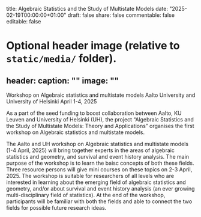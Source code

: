 title: Algebraic Statistics and the Study of Multistate Models
date: "2025-02-19T00:00:00+01:00"
draft: false
share: false
commentable: false
editable: false

# Optional header image (relative to `static/media/` folder).
header:
  caption: ""
  image: ""
---

Workshop on Algebraic statistics and multistate models
Aalto University and University of Helsinki
April 1-4, 2025

As a part of the seed funding to boost collaboration between Aalto, KU Leuven and University of Helsinki (UH), the project “Algebraic Statistics and the Study of Multistate Models: Theory and Applications” organises the first workshop on Algebraic statistics and multistate models.

The Aalto and UH workshop on  Algebraic statistics and multistate models (1-4 April, 2025) will bring together experts in the areas of algebraic statistics and geometry, and survival and event history analysis. The main purpose of the workshop is to learn the baisc concepts of both these fields. Three resource persons will give mini courses on these topics on 2-3 April, 2025. The workshop is suitable for researchers of all levels who are interested in learning about the emerging field of algebraic statistics and geometry, and/or about survival and event history analysis (an ever growing multi-disciplinary field of statistics). At the end of the workshop, participants will be familiar with both the fields and able to connect the two fields for possible future research ideas.


